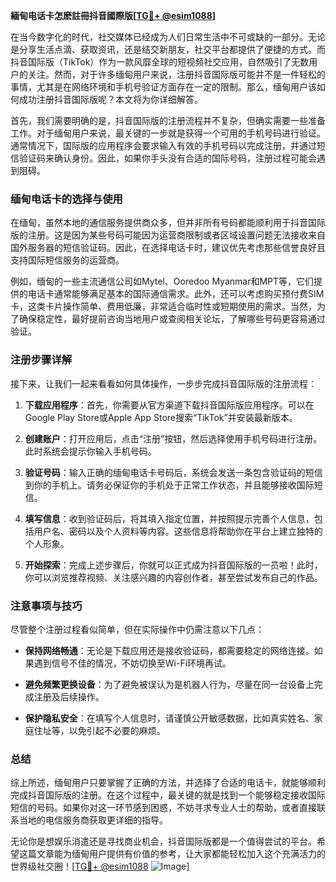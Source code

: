**緬甸电话卡怎麽註冊抖音國際版[[TG💪+ @esim1088](https://t.me/s/esim1088)]**

在当今数字化的时代，社交媒体已经成为人们日常生活中不可或缺的一部分。无论是分享生活点滴、获取资讯，还是结交新朋友，社交平台都提供了便捷的方式。而抖音国际版（TikTok）作为一款风靡全球的短视频社交应用，自然吸引了无数用户的关注。然而，对于许多缅甸用户来说，注册抖音国际版可能并不是一件轻松的事情，尤其是在网络环境和手机号验证方面存在一定的限制。那么，缅甸用户该如何成功注册抖音国际版呢？本文将为你详细解答。

首先，我们需要明确的是，抖音国际版的注册流程并不复杂，但确实需要一些准备工作。对于缅甸用户来说，最关键的一步就是获得一个可用的手机号码进行验证。通常情况下，国际版的应用程序会要求输入有效的手机号码以完成注册，并通过短信验证码来确认身份。因此，如果你手头没有合适的国际号码，注册过程可能会遇到阻碍。

### 缅甸电话卡的选择与使用

在缅甸，虽然本地的通信服务提供商众多，但并非所有号码都能顺利用于抖音国际版的注册。这是因为某些号码可能因为运营商限制或者区域设置问题无法接收来自国外服务器的短信验证码。因此，在选择电话卡时，建议优先考虑那些信誉良好且支持国际短信服务的运营商。

例如，缅甸的一些主流通信公司如Mytel、Ooredoo Myanmar和MPT等，它们提供的电话卡通常能够满足基本的国际通信需求。此外，还可以考虑购买预付费SIM卡，这类卡片操作简单、费用低廉，非常适合临时性或短期使用的需求。当然，为了确保稳定性，最好提前咨询当地用户或查阅相关论坛，了解哪些号码更容易通过验证。

### 注册步骤详解

接下来，让我们一起来看看如何具体操作，一步步完成抖音国际版的注册流程：

1. **下载应用程序**：首先，你需要从官方渠道下载抖音国际版应用程序。可以在Google Play Store或Apple App Store搜索“TikTok”并安装最新版本。

2. **创建账户**：打开应用后，点击“注册”按钮，然后选择使用手机号码进行注册。此时系统会提示你输入手机号码。

3. **验证号码**：输入正确的缅甸电话卡号码后，系统会发送一条包含验证码的短信到你的手机上。请务必保证你的手机处于正常工作状态，并且能够接收国际短信。

4. **填写信息**：收到验证码后，将其填入指定位置，并按照提示完善个人信息，包括用户名、密码以及个人资料等内容。这些信息将帮助你在平台上建立独特的个人形象。

5. **开始探索**：完成上述步骤后，你就可以正式成为抖音国际版的一员啦！此时，你可以浏览推荐视频、关注感兴趣的内容创作者，甚至尝试发布自己的作品。

### 注意事项与技巧

尽管整个注册过程看似简单，但在实际操作中仍需注意以下几点：

- **保持网络畅通**：无论是下载应用还是接收验证码，都需要稳定的网络连接。如果遇到信号不佳的情况，不妨切换至Wi-Fi环境再试。
  
- **避免频繁更换设备**：为了避免被误认为是机器人行为，尽量在同一台设备上完成注册及后续操作。

- **保护隐私安全**：在填写个人信息时，请谨慎公开敏感数据，比如真实姓名、家庭住址等，以免引起不必要的麻烦。

### 总结

综上所述，缅甸用户只要掌握了正确的方法，并选择了合适的电话卡，就能够顺利完成抖音国际版的注册。在这个过程中，最关键的就是找到一个能够稳定接收国际短信的号码。如果你对这一环节感到困惑，不妨寻求专业人士的帮助，或者直接联系当地的电信服务商获取更详细的指导。

无论你是想娱乐消遣还是寻找商业机会，抖音国际版都是一个值得尝试的平台。希望这篇文章能为缅甸用户提供有价值的参考，让大家都能轻松加入这个充满活力的世界级社交圈！[[TG💪+ @esim1088](https://t.me/s/esim1088) ![Image](https://i.postimg.cc/4NQfJmqS/Snipaste-2025-05-13-00-14-12.png)]